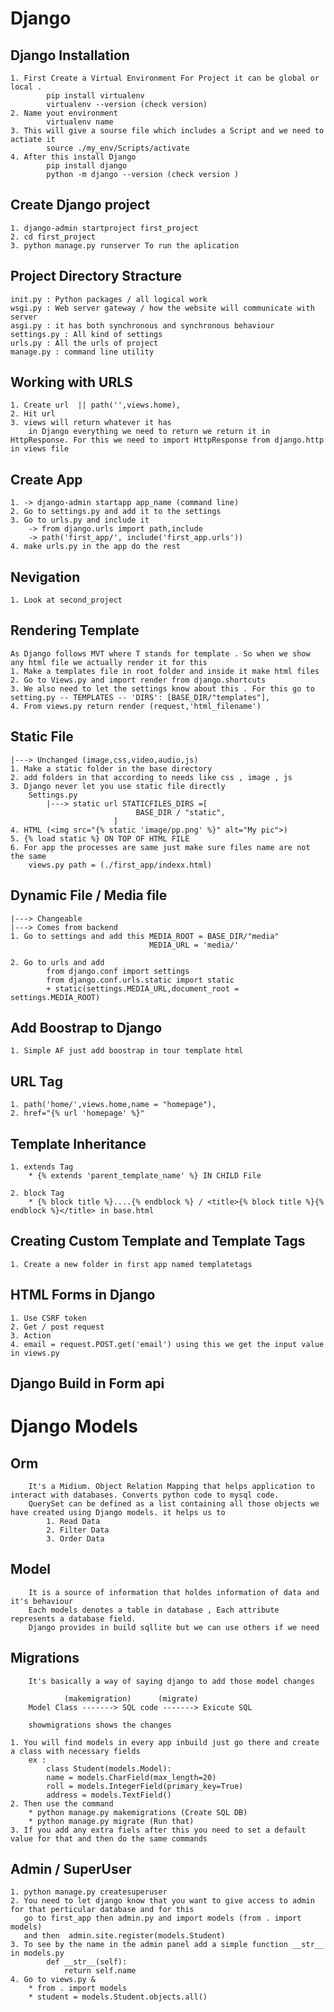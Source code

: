 # Django


## Django Installation
    1. First Create a Virtual Environment For Project it can be global or local . 
            pip install virtualenv
            virtualenv --version (check version)
    2. Name yout environment 
            virtualenv name
    3. This will give a sourse file which includes a Script and we need to actiate it 
            source ./my_env/Scripts/activate
    4. After this install Django
            pip install django
            python -m django --version (check version )
## Create Django project
    1. django-admin startproject first_project
    2. cd first_project
    3. python manage.py runserver To run the aplication

## Project Directory Stracture

    init.py : Python packages / all logical work 
    wsgi.py : Web server gateway / how the website will communicate with server
    asgi.py : it has both synchronous and synchronous behaviour 
    settings.py : All kind of settings
    urls.py : All the urls of project
    manage.py : command line utility 

## Working with URLS
    1. Create url  || path('',views.home),
    2. Hit url 
    3. views will return whatever it has 
        in Django everything we need to return we return it in HttpResponse. For this we need to import HttpResponse from django.http in views file

## Create App
    1. -> django-admin startapp app_name (command line)
    2. Go to settings.py and add it to the settings
    3. Go to urls.py and include it
        -> from django.urls import path,include
        -> path('first_app/', include('first_app.urls'))
    4. make urls.py in the app do the rest

## Nevigation 
    1. Look at second_project

## Rendering Template
    As Django follows MVT where T stands for template . So when we show any html file we actually render it for this 
    1. Make a templates file in root folder and inside it make html files
    2. Go to Views.py and import render from django.shortcuts
    3. We also need to let the settings know about this . For this go to setting.py -- TEMPLATES -- 'DIRS': [BASE_DIR/"templates"],
    4. From views.py return render (request,'html_filename')

## Static File 
    |---> Unchanged (image,css,video,audio,js)
    1. Make a static folder in the base directory
    2. add folders in that according to needs like css , image , js
    3. Django never let you use static file directly
        Settings.py
            |---> static url STATICFILES_DIRS =[
                                BASE_DIR / "static",
                           ]
    4. HTML (<img src="{% static 'image/pp.png' %}" alt="My pic">)
    5. {% load static %} ON TOP OF HTML FILE
    6. For app the processes are same just make sure files name are not the same 
        views.py path = (./first_app/indexx.html)
## Dynamic File / Media file
    |---> Changeable
    |---> Comes from backend
    1. Go to settings and add this MEDIA_ROOT = BASE_DIR/"media"
                                   MEDIA_URL = 'media/'
    
    2. Go to urls and add 
            from django.conf import settings
            from django.conf.urls.static import static
            + static(settings.MEDIA_URL,document_root = settings.MEDIA_ROOT)

## Add Boostrap to Django
    1. Simple AF just add boostrap in tour template html 


## URL Tag 
    1. path('home/',views.home,name = "homepage"),
    2. href="{% url 'homepage' %}"

## Template Inheritance
    1. extends Tag
        * {% extends 'parent_template_name' %} IN CHILD File

    2. block Tag
        * {% block title %}....{% endblock %} / <title>{% block title %}{% endblock %}</title> in base.html

## Creating Custom Template and Template Tags
    1. Create a new folder in first app named templatetags


## HTML Forms in Django
    1. Use CSRF token
    2. Get / post request
    3. Action
    4. email = request.POST.get('email') using this we get the input value in views.py

## Django Build in Form api
    

# Django Models

##    Orm
        It's a Midium. Object Relation Mapping that helps application to interact with databases. Converts python code to mysql code.
        QuerySet can be defined as a list containing all those objects we have created using Django models. it helps us to 
            1. Read Data 
            2. Filter Data 
            3. Order Data

##    Model
        It is a source of information that holdes information of data and it's behaviour
        Each models denotes a table in database , Each attribute represents a database field.
        Django provides in build sqllite but we can use others if we need

##    Migrations
        It's basically a way of saying django to add those model changes 

                (makemigration)      (migrate)
        Model Class -------> SQL code -------> Exicute SQL 

        showmigrations shows the changes
        
    1. You will find models in every app inbuild just go there and create a class with necessary fields 
        ex : 
            class Student(models.Model):
            name = models.CharField(max_length=20)
            roll = models.IntegerField(primary_key=True)
            address = models.TextField()
    2. Then use the command 
        * python manage.py makemigrations (Create SQL DB)
        * python manage.py migrate (Run that)
    3. If you add any extra fiels after this you need to set a default value for that and then do the same commands

##    Admin / SuperUser

    1. python manage.py createsuperuser
    2. You need to let django know that you want to give access to admin for that perticular database and for this 
       go to first_app then admin.py and import models (from . import models)
       and then  admin.site.register(models.Student)
    3. To see by the name in the admin panel add a simple function __str__ in models.py
            def __str__(self):
                return self.name
    4. Go to views.py & 
        * from . import models
        * student = models.Student.objects.all()
    
